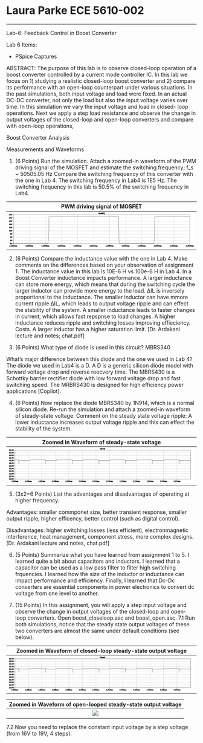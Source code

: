 # Laura Parke ECE 5610-002
---------------------------------------------------------
Lab-6: Feedback Control in Boost Converter

Lab 6 Items:
- PSpice Captures

ABSTRACT: The purpose of this lab is to observe closed-loop operation of a boost converter controlled by a current mode controller IC. In this lab we focus on 1) studying a realistic closed-loop boost converter and 2) compare its performance with an open-loop counterpart under various situations.  In the past simulations, both input voltage and load were fixed. In an actual DC-DC converter, not only the load but also the input voltage varies over time. In this simulation we vary the input voltage and load in closed- loop operations.  Next we apply a step load resistance and observe the change in output voltages of the closed-loop and open-loop converters and compare with open-loop operations,

Boost Converter Analysis

Measurements and Waveforms

1. (6 Points) Run the simulation. Attach a zoomed-in waveform of the PWM driving signal of the MOSFET and estimate the switching frequency;  f_s ~ 50505.05 Hz
Compare the switching frequency of this converter with the one in Lab 4.  The switching frequency in Lab4 is 1E5 Hz.  The switching frequency in this lab is 50.5% of the switching frequency in Lab4.

 PWM driving signal of MOSFET |
:-------------------------:|
![](6data/boost_closeloop_Vg.bmp) |

2. (6 Points) Compare the inductance value with the one in Lab 4. Make comments on the differences based on your observation of assignment 1.  The inductance value in this lab is 10E-6 H vs 100e-6 H in Lab 4.  In a Boost Converter inductance impacts performance.  A larger inductance can store more energy, which means that during the switching cycle the larger inductor can provide more energy to the load.  ΔIL​ is inversely proportional to the inductance.  The smaller inductor can have mmore current ripple  ΔIL​, which leads to output voltage ripple and can effect the stability of the system.  A smaller inductance leads to faster changes in current, which allows fast repspnse to load changes.  A higher inductance reduces ripple and switching losses improving effieciency.  Costs.  A larger inductor has a higher saturation limit. [Dr. Ardakani lecture and notes; chat.pdf]

3. (6 Points) What type of diode is used in this circuit? MBRS340

What’s major difference between this diode and the one we used in Lab 4?  The diode we used in Lab4 is a D.  A D is a generic silicon diode model with forward voltage drop and reverse reocvery time.  The MBRS430 is a Schottky barrier rectifier diode with low forward voltage drop and fast switching speed.  The MRBRS430 is designed for high efficiency power applications [Copilot].

4. (6 Points) Now replace the diode MBRS340 by 1N914, which is a normal silicon diode. Re-run the simulation and attach a zoomed-in waveform of steady-state voltage. Comment on the steady state voltage ripple: A lower inductance increases output voltage ripple and this can effect the stability of the system.

 Zoomed in Waveform of steady-state voltage |
:-------------------------:|
![](6data/boost_closeloop_ss.bmp) |

5. (3x2=6 Points) List the advantages and disadvantages of operating at higher frequency.  

Advantages: smaller commponet size, better transient response, smaller output ripple, higher efficency, better control (such as digital control).

Disadvantages: higher switching losses (less efficient), electronmagnetic interference, heat management, component stress, more complex designs.  [Dr. Ardakani lecture and notes, chat.pdf]

6. (5 Points) Summarize what you have learned from assignment 1 to 5.  I learned quite a bit about capacitors and inductors.  I learned that a capacitor can be used as a low pass filter to filter high switching frquencies.  I learned how the size of the inductor or inductance can impact performance and efficiency. Finally, I learned that Dc-Dc converters are essential components in power electronics to convert dc voltage from one level to another.

7. (15 Points) In this assignment, you will apply a step input voltage and observe the change in output voltages of the closed-loop and open-loop converters. Open boost_closeloop.asc and boost_open.asc.
7.1 Run both simulations, notice that the steady state output voltages of these two converters are almost the same under default conditions (see below).

 Zoomed in Waveform of closed-loop steady-state output voltage |
:-------------------------:|
![](6data/boost_closeloop_ss.bmp) |

 Zoomed in Waveform of open-looped steady-state output voltage |
:-------------------------:|
![](6data/boost_openloop_ss.bmp) |

7.2 Now you need to replace the constant input voltage by a step voltage (from 16V to 19V, 4 steps).
